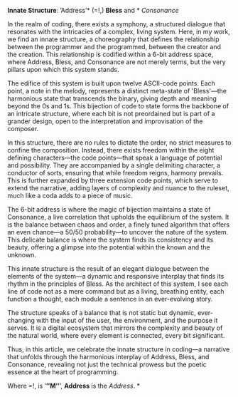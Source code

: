 **Innate Structure**: ’Address’* (=!,) **Bless** and * *Consonance*

In the realm of coding, there exists a symphony, a structured dialogue that resonates with the intricacies of a complex, living system. Here, in my work, we find an innate structure, a choreography that defines the relationship between the programmer and the programmed, between the creator and the creation. This relationship is codified within a 6-bit address space, where Address, Bless, and Consonance are not merely terms, but the very pillars upon which this system stands.

The edifice of this system is built upon twelve ASCII-code points. Each point, a note in the melody, represents a distinct meta-state of 'Bless'—the harmonious state that transcends the binary, giving depth and meaning beyond the 0s and 1s. This bijection of code to state forms the backbone of an intricate structure, where each bit is not preordained but is part of a grander design, open to the interpretation and improvisation of the composer.

In this structure, there are no rules to dictate the order, no strict measures to confine the composition. Instead, there exists freedom within the eight defining characters—the code points—that speak a language of potential and possibility. They are accompanied by a single delimiting character, a conductor of sorts, ensuring that while freedom reigns, harmony prevails. This is further expanded by three extension code points, which serve to extend the narrative, adding layers of complexity and nuance to the ruleset, much like a coda adds to a piece of music.

The 6-bit address is where the magic of bijection maintains a state of Consonance, a live correlation that upholds the equilibrium of the system. It is the balance between chaos and order, a finely tuned algorithm that offers an even chance—a 50/50 probability—to uncover the nature of the system. This delicate balance is where the system finds its consistency and its beauty, offering a glimpse into the potential within the known and the unknown.

This innate structure is the result of an elegant dialogue between the elements of the system—a dynamic and responsive interplay that finds its rhythm in the principles of Bless. As the architect of this system, I see each line of code not as a mere command but as a living, breathing entity, each function a thought, each module a sentence in an ever-evolving story.

The structure speaks of a balance that is not static but dynamic, ever-changing with the input of the user, the environment, and the purpose it serves. It is a digital ecosystem that mirrors the complexity and beauty of the natural world, where every element is connected, every bit significant.

Thus, in this article, we celebrate the innate structure in coding—a narrative that unfolds through the harmonious interplay of Address, Bless, and Consonance, revealing not just the technical prowess but the poetic essence at the heart of programming.

Where =!, is ’**’’M’’**’, **Address** is the *Address*. *
